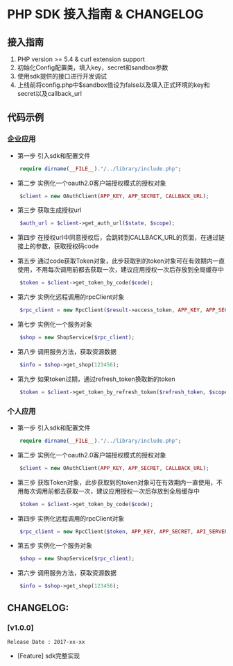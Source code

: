 # PHP SDK 接入指南 & CHANGELOG

## 接入指南
  1. PHP version >= 5.4 & curl extension support
  2. 初始化Config配置类，填入key，secret和sandbox参数
  3. 使用sdk提供的接口进行开发调试
  4. 上线前将config.php中$sandbox值设为false以及填入正式环境的key和secret以及callback_url
 

## 代码示例

### 企业应用

  - 第一步 引入sdk和配置文件
  
```php
    require dirname(__FILE__)."/../library/include.php";
```
 
  - 第二步 实例化一个oauth2.0客户端授权模式的授权对象
  
```php
    $client = new OAuthClient(APP_KEY, APP_SECRET, CALLBACK_URL);
```

  - 第三步 获取生成授权url

```php
    $auth_url = $client->get_auth_url($state, $scope);
```

  - 第四步 在授权url中同意授权后，会跳转到CALLBACK_URL的页面，在通过链接上的参数，获取授权码code

  - 第五步 通过code获取Token对象，此步获取到的token对象可在有效期内一直使用，不用每次调用前都去获取一次，建议应用授权一次后存放到全局缓存中


```php
    $token = $client->get_token_by_code($code);
```

  - 第六步 实例化远程调用的rpcClient对象

```php
    $rpc_client = new RpcClient($result->access_token, APP_KEY, APP_SECRET, API_SERVER_URL);
```

  - 第七步 实例化一个服务对象

```php
    $shop = new ShopService($rpc_client);
```

  - 第八步 调用服务方法，获取资源数据

```php
    $info = $shop->get_shop(123456);
```

  - 第九步 如果token过期，通过refresh_token换取新的token

```php
    $token = $client->get_token_by_refresh_token($refresh_token, $scope);
```

### 个人应用


  - 第一步 引入sdk和配置文件

```php
    require dirname(__FILE__)."/../library/include.php";
```

  - 第二步 实例化一个oauth2.0客户端授权模式的授权对象

```php
    $client = new OAuthClient(APP_KEY, APP_SECRET, CALLBACK_URL);
```

  - 第三步 获取Token对象，此步获取到的token对象可在有效期内一直使用，不用每次调用前都去获取一次，建议应用授权一次后存放到全局缓存中


```php
    $token = $client->get_token_by_code($code);
```

  - 第四步 实例化远程调用的rpcClient对象

```php
    $rpc_client = new RpcClient($token, APP_KEY, APP_SECRET, API_SERVER_URL);
```

  - 第五步 实例化一个服务对象

```php
    $shop = new ShopService($rpc_client);
```

  - 第六步 调用服务方法，获取资源数据

```php
    $info = $shop->get_shop(123456);
```

## CHANGELOG:

### [v1.0.0]

    Release Date : 2017-xx-xx

- [Feature] sdk完整实现